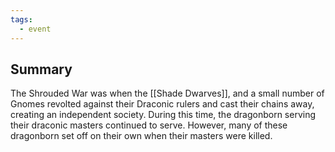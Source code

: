 ```yaml
---
tags:
  - event
---
```

## Summary

The Shrouded War was when the [[Shade Dwarves]], and a small number of Gnomes revolted against their Draconic rulers and cast their chains away, creating an independent society. During this time, the dragonborn serving their draconic masters continued to serve. However, many of these dragonborn set off on their own when their masters were killed.
